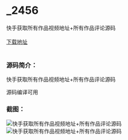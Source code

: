 # _2456
快手获取所有作品视频地址+所有作品评论源码
<br/></br>
[下载地址](https://www.uuid2.com/2456.html "下载地址")
<br/></br>
<h3>源码简介：</h3>
<p>快手获取所有作品视频地址+所有作品评论源码<p>
<p>源码编译可用<p>
<h3>截图：</h3>
<img src="https://www.uuid2.com/wp-content/uploads/img/202108/fdb71e0718.png" alt="快手获取所有作品视频地址+所有作品评论源码"><img src="https://www.uuid2.com/wp-content/uploads/img/202108/ad91b48616.png" alt="快手获取所有作品视频地址+所有作品评论源码">
